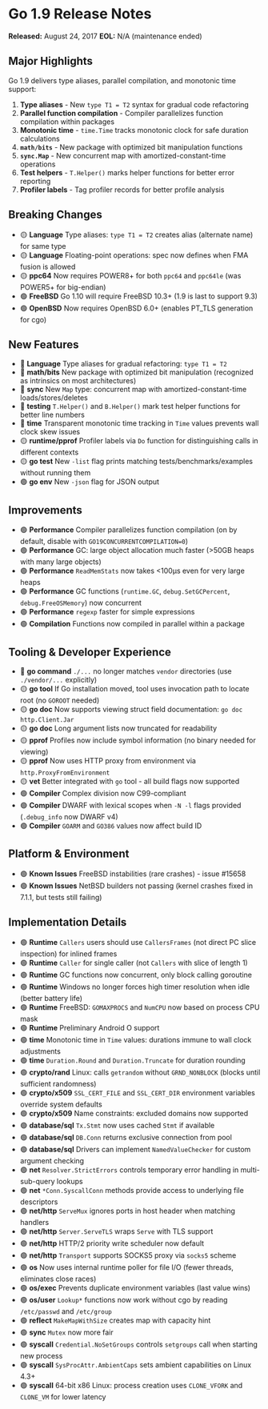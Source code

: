 # Go 1.9 Release Notes

**Released:** August 24, 2017
**EOL:** N/A (maintenance ended)

## Major Highlights

Go 1.9 delivers type aliases, parallel compilation, and monotonic time support:

1. **Type aliases** - New `type T1 = T2` syntax for gradual code refactoring
2. **Parallel function compilation** - Compiler parallelizes function compilation within packages
3. **Monotonic time** - `time.Time` tracks monotonic clock for safe duration calculations
4. **`math/bits`** - New package with optimized bit manipulation functions
5. **`sync.Map`** - New concurrent map with amortized-constant-time operations
6. **Test helpers** - `T.Helper()` marks helper functions for better error reporting
7. **Profiler labels** - Tag profiler records for better profile analysis

## Breaking Changes

- 🟡 **Language** Type aliases: `type T1 = T2` creates alias (alternate name) for same type
- 🟡 **Language** Floating-point operations: spec now defines when FMA fusion is allowed
- 🟡 **ppc64** Now requires POWER8+ for both `ppc64` and `ppc64le` (was POWER5+ for big-endian)
- 🟢 **FreeBSD** Go 1.10 will require FreeBSD 10.3+ (1.9 is last to support 9.3)
- 🟢 **OpenBSD** Now requires OpenBSD 6.0+ (enables PT_TLS generation for cgo)

## New Features

- 🔴 **Language** Type aliases for gradual refactoring: `type T1 = T2`
- 🔴 **math/bits** New package with optimized bit manipulation (recognized as intrinsics on most architectures)
- 🔴 **sync** New `Map` type: concurrent map with amortized-constant-time loads/stores/deletes
- 🔴 **testing** `T.Helper()` and `B.Helper()` mark test helper functions for better line numbers
- 🔴 **time** Transparent monotonic time tracking in `Time` values prevents wall clock skew issues
- 🟡 **runtime/pprof** Profiler labels via `Do` function for distinguishing calls in different contexts
- 🟡 **go test** New `-list` flag prints matching tests/benchmarks/examples without running them
- 🟢 **go env** New `-json` flag for JSON output

## Improvements

- 🟢 **Performance** Compiler parallelizes function compilation (on by default, disable with `GO19CONCURRENTCOMPILATION=0`)
- 🟢 **Performance** GC: large object allocation much faster (>50GB heaps with many large objects)
- 🟢 **Performance** `ReadMemStats` now takes <100μs even for very large heaps
- 🟢 **Performance** GC functions (`runtime.GC`, `debug.SetGCPercent`, `debug.FreeOSMemory`) now concurrent
- 🟢 **Performance** `regexp` faster for simple expressions
- 🟢 **Compilation** Functions now compiled in parallel within a package

## Tooling & Developer Experience

- 🔴 **go command** `./...` no longer matches `vendor` directories (use `./vendor/...` explicitly)
- 🟡 **go tool** If Go installation moved, tool uses invocation path to locate root (no `GOROOT` needed)
- 🟡 **go doc** Now supports viewing struct field documentation: `go doc http.Client.Jar`
- 🟡 **go doc** Long argument lists now truncated for readability
- 🟡 **pprof** Profiles now include symbol information (no binary needed for viewing)
- 🟡 **pprof** Now uses HTTP proxy from environment via `http.ProxyFromEnvironment`
- 🟡 **vet** Better integrated with `go` tool - all build flags now supported
- 🟢 **Compiler** Complex division now C99-compliant
- 🟢 **Compiler** DWARF with lexical scopes when `-N -l` flags provided (`.debug_info` now DWARF v4)
- 🟢 **Compiler** `GOARM` and `GO386` values now affect build ID

## Platform & Environment

- 🟢 **Known Issues** FreeBSD instabilities (rare crashes) - issue #15658
- 🟢 **Known Issues** NetBSD builders not passing (kernel crashes fixed in 7.1.1, but tests still failing)

## Implementation Details

- 🟢 **Runtime** `Callers` users should use `CallersFrames` (not direct PC slice inspection) for inlined frames
- 🟢 **Runtime** `Caller` for single caller (not `Callers` with slice of length 1)
- 🟢 **Runtime** GC functions now concurrent, only block calling goroutine
- 🟢 **Runtime** Windows no longer forces high timer resolution when idle (better battery life)
- 🟢 **Runtime** FreeBSD: `GOMAXPROCS` and `NumCPU` now based on process CPU mask
- 🟢 **Runtime** Preliminary Android O support
- 🟢 **time** Monotonic time in `Time` values: durations immune to wall clock adjustments
- 🟢 **time** `Duration.Round` and `Duration.Truncate` for duration rounding
- 🟢 **crypto/rand** Linux: calls `getrandom` without `GRND_NONBLOCK` (blocks until sufficient randomness)
- 🟢 **crypto/x509** `SSL_CERT_FILE` and `SSL_CERT_DIR` environment variables override system defaults
- 🟢 **crypto/x509** Name constraints: excluded domains now supported
- 🟢 **database/sql** `Tx.Stmt` now uses cached `Stmt` if available
- 🟢 **database/sql** `DB.Conn` returns exclusive connection from pool
- 🟢 **database/sql** Drivers can implement `NamedValueChecker` for custom argument checking
- 🟢 **net** `Resolver.StrictErrors` controls temporary error handling in multi-sub-query lookups
- 🟢 **net** `*Conn.SyscallConn` methods provide access to underlying file descriptors
- 🟢 **net/http** `ServeMux` ignores ports in host header when matching handlers
- 🟢 **net/http** `Server.ServeTLS` wraps `Serve` with TLS support
- 🟢 **net/http** HTTP/2 priority write scheduler now default
- 🟢 **net/http** `Transport` supports SOCKS5 proxy via `socks5` scheme
- 🟢 **os** Now uses internal runtime poller for file I/O (fewer threads, eliminates close races)
- 🟢 **os/exec** Prevents duplicate environment variables (last value wins)
- 🟢 **os/user** `Lookup*` functions now work without cgo by reading `/etc/passwd` and `/etc/group`
- 🟢 **reflect** `MakeMapWithSize` creates map with capacity hint
- 🟢 **sync** `Mutex` now more fair
- 🟢 **syscall** `Credential.NoSetGroups` controls `setgroups` call when starting new process
- 🟢 **syscall** `SysProcAttr.AmbientCaps` sets ambient capabilities on Linux 4.3+
- 🟢 **syscall** 64-bit x86 Linux: process creation uses `CLONE_VFORK` and `CLONE_VM` for lower latency
